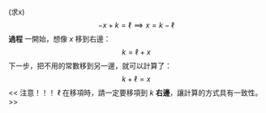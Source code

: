 (求x)
$$
-x + k = \ell \implies x = k - \ell
$$
**過程**
一開始，想像 $x$ 移到右邊：
$$
k = \ell + x
$$
下一步，把不用的常數移到另一邊，就可以計算了：
$$
k + \ell = x
$$
<< 注意！！！ $\ell$ 在移項時，請一定要移項到 $k$ **右邊**，讓計算的方式具有一致性。 >>

